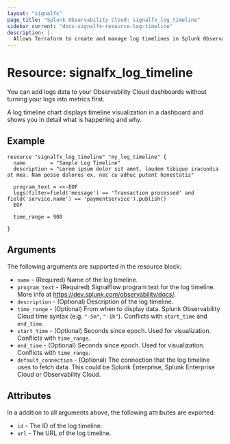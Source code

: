 ```yaml
---
layout: "signalfx"
page_title: "Splunk Observability Cloud: signalfx_log_timeline"
sidebar_current: "docs-signalfx-resource-log-timeline"
description: |-
  Allows Terraform to create and manage log timelines in Splunk Observability Cloud
---
```


# Resource: signalfx_log_timeline

You can add logs data to your Observability Cloud dashboards without turning your logs into metrics first.

A log timeline chart displays timeline visualization in a dashboard and shows you in detail what is happening and why.

## Example

```hcl
resource "signalfx_log_timeline" "my_log_timeline" {
  name        = "Sample Log Timeline"
  description = "Lorem ipsum dolor sit amet, laudem tibique iracundia at mea. Nam posse dolores ex, nec cu adhuc putent honestatis"

  program_text = <<-EOF
  logs(filter=field('message') == 'Transaction processed' and field('service.name') == 'paymentservice').publish()
  EOF

  time_range = 900

}
```

## Arguments

The following arguments are supported in the resource block:

* `name` - (Required) Name of the log timeline.
* `program_text` - (Required) Signalflow program text for the log timeline. More info at https://dev.splunk.com/observability/docs/.
* `description` - (Optional) Description of the log timeline.
* `time_range` - (Optional) From when to display data. Splunk Observability Cloud time syntax (e.g. `"-5m"`, `"-1h"`). Conflicts with `start_time` and `end_time`.
* `start_time` - (Optional) Seconds since epoch. Used for visualization. Conflicts with `time_range`.
* `end_time` - (Optional) Seconds since epoch. Used for visualization. Conflicts with `time_range`.
* `default_connection` - (Optional) The connection that the log timeline uses to fetch data. This could be Splunk Enterprise, Splunk Enterprise Cloud or Observability Cloud.

## Attributes

In a addition to all arguments above, the following attributes are exported:

* `id` - The ID of the log timeline.
* `url` - The URL of the log timeline.
